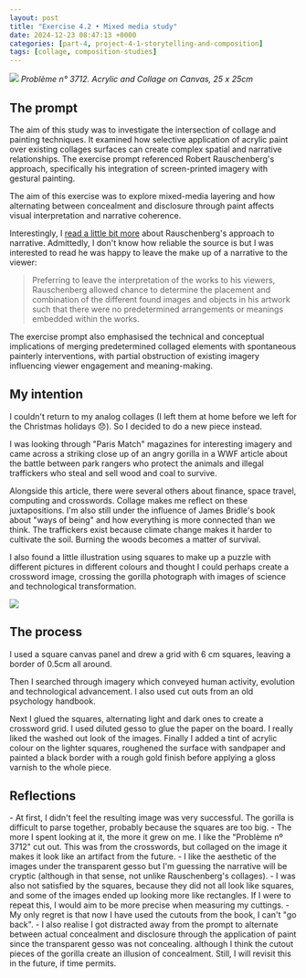 ```yaml
---
layout: post
title: "Exercise 4.2 • Mixed media study"
date: 2024-12-23 08:47:13 +0000
categories: [part-4, project-4-1-storytelling-and-composition]
tags: [collage, composition-studies]
---
```


![](/assets/images/img-8449-jpeg)
_Problème n° 3712. Acrylic and Collage on Canvas, 25 x 25cm_
<!-- wp:heading -->
## The prompt
<!-- /wp:heading -->

The aim of this study was to investigate the intersection of collage and painting techniques. It examined how selective application of acrylic paint over existing collages surfaces can create complex spatial and narrative relationships. The exercise prompt referenced Robert Rauschenberg's approach, specifically his integration of screen-printed imagery with gestural painting.

The aim of this exercise was to explore mixed-media layering and how alternating between concealment and disclosure through paint affects visual interpretation and narrative coherence.

Interestingly, I [read a little bit more](https://www.theartstory.org/artist/rauschenberg-robert/) about Rauschenberg's approach to narrative. Admittedly, I don't know how reliable the source is but I was interested to read he was happy to leave the make up of a narrative to the viewer:

<!-- wp:quote -->

> 
> 
> Preferring to leave the interpretation of the works to his viewers, Rauschenberg allowed chance to determine the placement and combination of the different found images and objects in his artwork such that there were no predetermined arrangements or meanings embedded within the works.
> 
> 

<!-- /wp:quote -->

The exercise prompt also emphasised the technical and conceptual implications of merging predetermined collaged elements with spontaneous painterly interventions, with partial obstruction of existing imagery influencing viewer engagement and meaning-making.

<!-- wp:heading -->
## My intention
<!-- /wp:heading -->

I couldn't return to my analog collages (I left them at home before we left for the Christmas holidays 😞). So I decided to do a new piece instead.

I was looking through "Paris Match" magazines for interesting imagery and came across a striking close up of an angry gorilla in a WWF article about the battle between park rangers who protect the animals and illegal traffickers who steal and sell wood and coal to survive.

Alongside this article, there were several others about finance, space travel, computing and crosswords. Collage makes me reflect on these juxtapositions. I'm also still under the influence of James Bridle's book about "ways of being" and how everything is more connected than we think. The traffickers exist because climate change makes it harder to cultivate the soil. Burning the woods becomes a matter of survival.

I also found a little illustration using squares to make up a puzzle with different pictures in different colours and thought I could perhaps create a crossword image, crossing the gorilla photograph with images of science and technological transformation.

![](/assets/images/img-8447-1-scaled-jpeg)
<!-- wp:heading -->
## The process
<!-- /wp:heading -->

I used a square canvas panel and drew a grid with 6 cm squares, leaving a border of 0.5cm all around.

Then I searched through imagery which conveyed human activity, evolution and technological advancement. I also used cut outs from an old psychology handbook.

Next I glued the squares, alternating light and dark ones to create a crossword grid. I used diluted gesso to glue the paper on the board. I really liked the washed out look of the images. Finally I added a tint of acrylic colour on the lighter squares, roughened the surface with sandpaper and painted a black border with a rough gold finish before applying a gloss varnish to the whole piece.

<!-- wp:heading -->
## Reflections
<!-- /wp:heading --><!-- wp:list -->
<!-- wp:list-item -->- At first, I didn't feel the resulting image was very successful. The gorilla is difficult to parse together, probably because the squares are too big. 
<!-- /wp:list-item --><!-- wp:list-item -->- The more I spent looking at it, the more it grew on me. I like the "Problème nº 3712" cut out. This was from the crosswords, but collaged on the image it makes it look like an artifact from the future. 
<!-- /wp:list-item --><!-- wp:list-item -->- I like the aesthetic of the images under the transparent gesso but I'm guessing the narrative will be cryptic (although in that sense, not unlike Rauschenberg's collages). 
<!-- /wp:list-item --><!-- wp:list-item -->- I was also not satisfied by the squares, because they did not all look like squares, and some of the images ended up looking more like rectangles. If I were to repeat this, I would aim to be more precise when measuring my cuttings. 
<!-- /wp:list-item --><!-- wp:list-item -->- My only regret is that now I have used the cutouts from the book, I can't "go back". 
<!-- /wp:list-item --><!-- wp:list-item -->- I also realise I got distracted away from the prompt to alternate between actual concealment and disclosure through the application of paint since the transparent gesso was not concealing. although I think the cutout pieces of the gorilla create an illusion of concealment. Still, I will revisit this in the future, if time permits.
<!-- /wp:list-item -->
<!-- /wp:list -->

